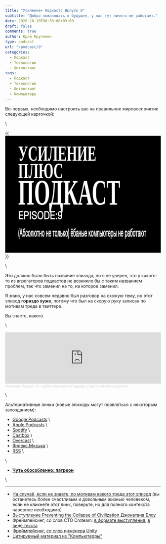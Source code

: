 ```yaml
---
title: "Усиление+ Подкаст: Выпуск 9"
subtitle: "Добро пожаловать в будущее, у нас тут ничего не работает."
date: 2020-10-10T00:30:00+03:00
draft: false
comments: true
author: Юрий Крупенин
type: podcast
url: "/podcast/9"
categories:
  - Подкаст
  - Технологии
  - Шитпостинг
tags:
  - Подкаст
  - Технологии
  - Шитпостинг
  - Компьютеры
---
```

Во-первых, необходимо настроить вас на правильное мировосприятие следующей карточкой:

\

{{<img src="images/title.jpg">}}

\

Это должно было быть название эпизода, но я не уверен, что у какого-то из агрегаторов подкастов не возникло бы с таким названием проблем, так что заменил на то, на которое заменил.

Я знаю, у нас совсем недавно был разговор на схожую тему, но этот эпизод **гораздо хуже**, потому что был на скорую руку записан по мотивам треда в твиттере.

Вы знаете, какого.

\

<iframe width="100%" height="166" scrolling="no" frameborder="no" allow="autoplay" src="https://w.soundcloud.com/player/?url=https%3A//api.soundcloud.com/tracks/912821734&color=%23ff5500&auto_play=false&hide_related=false&show_comments=true&show_user=true&show_reposts=false&show_teaser=true"></iframe><div style="font-size: 10px; color: #cccccc;line-break: anywhere;word-break: normal;overflow: hidden;white-space: nowrap;text-overflow: ellipsis; font-family: Interstate,Lucida Grande,Lucida Sans Unicode,Lucida Sans,Garuda,Verdana,Tahoma,sans-serif;font-weight: 100;"><a href="https://soundcloud.com/usilenie_plus" title="Усиление+ Подкаст" target="_blank" style="color: #cccccc; text-decoration: none;">Усиление+ Подкаст</a> · <a href="https://soundcloud.com/usilenie_plus/9-dobro-pozhalovat-v-budushchee-u-nas-tut-nichego-ne-rabotaet" title="9 — Добро пожаловать в будущее, у нас тут ничего не работает." target="_blank" style="color: #cccccc; text-decoration: none;">9 — Добро пожаловать в будущее, у нас тут ничего не работает.</a></div>

\

Альтернативные линки (новые эпизоды могут появляться с некоторым запозданием):

* [Google Podcasts](https://podcasts.google.com/?feed=aHR0cDovL2ZlZWRzLnNvdW5kY2xvdWQuY29tL3VzZXJzL3NvdW5kY2xvdWQ6dXNlcnM6MjM0MzMyOTQvc291bmRzLnJzcw) \
* [Apple Podcasts](https://podcasts.apple.com/ru/podcast/%D1%83%D1%81%D0%B8%D0%BB%D0%B5%D0%BD%D0%B8%D0%B5-%D0%BF%D0%BE%D0%B4%D0%BA%D0%B0%D1%81%D1%82/id1487512789) \
* [Spotify](https://open.spotify.com/show/4dQbxnwJjsz4z9UdCVJR6H) \
* [Castbox](https://castbox.fm/channel/%D0%A3%D1%81%D0%B8%D0%BB%D0%B5%D0%BD%D0%B8%D0%B5%2B-%D0%9F%D0%BE%D0%B4%D0%BA%D0%B0%D1%81%D1%82-id2462850) \
* [Overcast](https://overcast.fm/itunes1487512789) \
* [Яндекс.Музыка](https://music.yandex.ru/album/9244822) \
* [RSS](https://anchor.fm/s/1079e220/podcast/rss) \

\

* [<b>Чуть обособленно: патреон</b>](https://patreon.com/usilenie)

\

---

* [На случай, если не знаете, по мотивам какого треда этот эпизод](https://twitter.com/turbojedi/status/1316738481427808261) (вы останетесь более счастливым и довольным жизнью человеком, если не кликнете этот линк, поверьте, но для полного контекста наверное необходимо)
* [Выступление Preventing the Collapse of Civilization Джонатана Блоу](https://www.youtube.com/watch?v=pW-SOdj4Kkk)
* Фреймпейсинг, со слов CTO Croteam: [в формате выступления](https://www.youtube.com/watch?v=n0zT8YSSFzw), [в виде текста](https://medium.com/@alen.ladavac/the-elusive-frame-timing-168f899aec92)
* [Фреймпейсинг, со слов инженера Unity](https://blogs.unity3d.com/2020/10/01/fixing-time-deltatime-in-unity-2020-2-for-smoother-gameplay-what-did-it-take/)
* [Цитируемый материал из "Компьютерры"](https://old.computerra.ru/2003/491/202127/)


